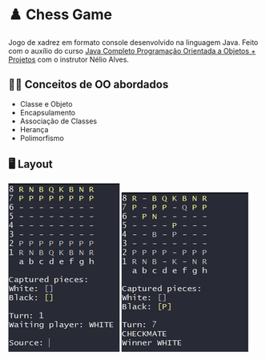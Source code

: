 # ♟️ Chess Game

Jogo de xadrez em formato console desenvolvido na linguagem Java. Feito com o auxílio do curso [Java Completo Programação Orientada a Objetos + Projetos](https://www.udemy.com/course/java-curso-completo/) com o instrutor Nélio Alves.

## 👨‍🏫 Conceitos de OO abordados
- Classe e Objeto
- Encapsulamento
- Associação de Classes
- Herança
- Polimorfismo

## 🖥️ Layout
![](/public/chess-start.PNG)
![](/public/checkmate.PNG)
